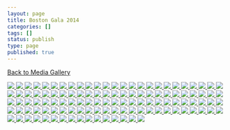 ```yaml
---
layout: page
title: Boston Gala 2014
categories: []
tags: []
status: publish
type: page
published: true
---
```

<p><a title="Gallery" href="/media/">Back to Media Gallery</a></p>

<!-- Darkbox -->
<div class="darkbox">
<a href="http://vietnamvac.isamonkey.org/gallery/boston-2014/DSC_0597.jpg" data-darkbox="boston-2014">
  <img src="http://vietnamvac.isamonkey.org/gallery/boston-2014/thumbs/DSC_0597.jpg" />
</a>
<a href="http://vietnamvac.isamonkey.org/gallery/boston-2014/DSC_0599.jpg" data-darkbox="boston-2014">
  <img src="http://vietnamvac.isamonkey.org/gallery/boston-2014/thumbs/DSC_0599.jpg" />
</a>
<a href="http://vietnamvac.isamonkey.org/gallery/boston-2014/DSC_0601.jpg" data-darkbox="boston-2014">
  <img src="http://vietnamvac.isamonkey.org/gallery/boston-2014/thumbs/DSC_0601.jpg" />
</a>
<a href="http://vietnamvac.isamonkey.org/gallery/boston-2014/DSC_0603.jpg" data-darkbox="boston-2014">
  <img src="http://vietnamvac.isamonkey.org/gallery/boston-2014/thumbs/DSC_0603.jpg" />
</a>
<a href="http://vietnamvac.isamonkey.org/gallery/boston-2014/DSC_0605.jpg" data-darkbox="boston-2014">
  <img src="http://vietnamvac.isamonkey.org/gallery/boston-2014/thumbs/DSC_0605.jpg" />
</a>
<a href="http://vietnamvac.isamonkey.org/gallery/boston-2014/IMG_7197.jpg" data-darkbox="boston-2014">
  <img src="http://vietnamvac.isamonkey.org/gallery/boston-2014/thumbs/IMG_7197.jpg" />
</a>
<a href="http://vietnamvac.isamonkey.org/gallery/boston-2014/IMG_7202.jpg" data-darkbox="boston-2014">
  <img src="http://vietnamvac.isamonkey.org/gallery/boston-2014/thumbs/IMG_7202.jpg" />
</a>
<a href="http://vietnamvac.isamonkey.org/gallery/boston-2014/IMG_7206.jpg" data-darkbox="boston-2014">
  <img src="http://vietnamvac.isamonkey.org/gallery/boston-2014/thumbs/IMG_7206.jpg" />
</a>
<a href="http://vietnamvac.isamonkey.org/gallery/boston-2014/IMG_7209.jpg" data-darkbox="boston-2014">
  <img src="http://vietnamvac.isamonkey.org/gallery/boston-2014/thumbs/IMG_7209.jpg" />
</a>
<a href="http://vietnamvac.isamonkey.org/gallery/boston-2014/IMG_7212.jpg" data-darkbox="boston-2014">
  <img src="http://vietnamvac.isamonkey.org/gallery/boston-2014/thumbs/IMG_7212.jpg" />
</a>
<a href="http://vietnamvac.isamonkey.org/gallery/boston-2014/IMG_7217.jpg" data-darkbox="boston-2014">
  <img src="http://vietnamvac.isamonkey.org/gallery/boston-2014/thumbs/IMG_7217.jpg" />
</a>
<a href="http://vietnamvac.isamonkey.org/gallery/boston-2014/IMG_7224.jpg" data-darkbox="boston-2014">
  <img src="http://vietnamvac.isamonkey.org/gallery/boston-2014/thumbs/IMG_7224.jpg" />
</a>
<a href="http://vietnamvac.isamonkey.org/gallery/boston-2014/IMG_7226.jpg" data-darkbox="boston-2014">
  <img src="http://vietnamvac.isamonkey.org/gallery/boston-2014/thumbs/IMG_7226.jpg" />
</a>
<a href="http://vietnamvac.isamonkey.org/gallery/boston-2014/IMG_7228.jpg" data-darkbox="boston-2014">
  <img src="http://vietnamvac.isamonkey.org/gallery/boston-2014/thumbs/IMG_7228.jpg" />
</a>
<a href="http://vietnamvac.isamonkey.org/gallery/boston-2014/IMG_7229.jpg" data-darkbox="boston-2014">
  <img src="http://vietnamvac.isamonkey.org/gallery/boston-2014/thumbs/IMG_7229.jpg" />
</a>
<a href="http://vietnamvac.isamonkey.org/gallery/boston-2014/IMG_7230.jpg" data-darkbox="boston-2014">
  <img src="http://vietnamvac.isamonkey.org/gallery/boston-2014/thumbs/IMG_7230.jpg" />
</a>
<a href="http://vietnamvac.isamonkey.org/gallery/boston-2014/IMG_7234.jpg" data-darkbox="boston-2014">
  <img src="http://vietnamvac.isamonkey.org/gallery/boston-2014/thumbs/IMG_7234.jpg" />
</a>
<a href="http://vietnamvac.isamonkey.org/gallery/boston-2014/IMG_7236.jpg" data-darkbox="boston-2014">
  <img src="http://vietnamvac.isamonkey.org/gallery/boston-2014/thumbs/IMG_7236.jpg" />
</a>
<a href="http://vietnamvac.isamonkey.org/gallery/boston-2014/IMG_7251.jpg" data-darkbox="boston-2014">
  <img src="http://vietnamvac.isamonkey.org/gallery/boston-2014/thumbs/IMG_7251.jpg" />
</a>
<a href="http://vietnamvac.isamonkey.org/gallery/boston-2014/IMG_7252.jpg" data-darkbox="boston-2014">
  <img src="http://vietnamvac.isamonkey.org/gallery/boston-2014/thumbs/IMG_7252.jpg" />
</a>
<a href="http://vietnamvac.isamonkey.org/gallery/boston-2014/IMG_7259.jpg" data-darkbox="boston-2014">
  <img src="http://vietnamvac.isamonkey.org/gallery/boston-2014/thumbs/IMG_7259.jpg" />
</a>
<a href="http://vietnamvac.isamonkey.org/gallery/boston-2014/IMG_7260.jpg" data-darkbox="boston-2014">
  <img src="http://vietnamvac.isamonkey.org/gallery/boston-2014/thumbs/IMG_7260.jpg" />
</a>
<a href="http://vietnamvac.isamonkey.org/gallery/boston-2014/IMG_7262.jpg" data-darkbox="boston-2014">
  <img src="http://vietnamvac.isamonkey.org/gallery/boston-2014/thumbs/IMG_7262.jpg" />
</a>
<a href="http://vietnamvac.isamonkey.org/gallery/boston-2014/IMG_7271.jpg" data-darkbox="boston-2014">
  <img src="http://vietnamvac.isamonkey.org/gallery/boston-2014/thumbs/IMG_7271.jpg" />
</a>
<a href="http://vietnamvac.isamonkey.org/gallery/boston-2014/IMG_7272.jpg" data-darkbox="boston-2014">
  <img src="http://vietnamvac.isamonkey.org/gallery/boston-2014/thumbs/IMG_7272.jpg" />
</a>
<a href="http://vietnamvac.isamonkey.org/gallery/boston-2014/IMG_7287.jpg" data-darkbox="boston-2014">
  <img src="http://vietnamvac.isamonkey.org/gallery/boston-2014/thumbs/IMG_7287.jpg" />
</a>
<a href="http://vietnamvac.isamonkey.org/gallery/boston-2014/IMG_7288.jpg" data-darkbox="boston-2014">
  <img src="http://vietnamvac.isamonkey.org/gallery/boston-2014/thumbs/IMG_7288.jpg" />
</a>
<a href="http://vietnamvac.isamonkey.org/gallery/boston-2014/IMG_7290.jpg" data-darkbox="boston-2014">
  <img src="http://vietnamvac.isamonkey.org/gallery/boston-2014/thumbs/IMG_7290.jpg" />
</a>
<a href="http://vietnamvac.isamonkey.org/gallery/boston-2014/IMG_7303.jpg" data-darkbox="boston-2014">
  <img src="http://vietnamvac.isamonkey.org/gallery/boston-2014/thumbs/IMG_7303.jpg" />
</a>
<a href="http://vietnamvac.isamonkey.org/gallery/boston-2014/IMG_7309.jpg" data-darkbox="boston-2014">
  <img src="http://vietnamvac.isamonkey.org/gallery/boston-2014/thumbs/IMG_7309.jpg" />
</a>
<a href="http://vietnamvac.isamonkey.org/gallery/boston-2014/IMG_7312.jpg" data-darkbox="boston-2014">
  <img src="http://vietnamvac.isamonkey.org/gallery/boston-2014/thumbs/IMG_7312.jpg" />
</a>
<a href="http://vietnamvac.isamonkey.org/gallery/boston-2014/IMG_7329.jpg" data-darkbox="boston-2014">
  <img src="http://vietnamvac.isamonkey.org/gallery/boston-2014/thumbs/IMG_7329.jpg" />
</a>
<a href="http://vietnamvac.isamonkey.org/gallery/boston-2014/IMG_7331.jpg" data-darkbox="boston-2014">
  <img src="http://vietnamvac.isamonkey.org/gallery/boston-2014/thumbs/IMG_7331.jpg" />
</a>
<a href="http://vietnamvac.isamonkey.org/gallery/boston-2014/IMG_7335.jpg" data-darkbox="boston-2014">
  <img src="http://vietnamvac.isamonkey.org/gallery/boston-2014/thumbs/IMG_7335.jpg" />
</a>
<a href="http://vietnamvac.isamonkey.org/gallery/boston-2014/IMG_7344.jpg" data-darkbox="boston-2014">
  <img src="http://vietnamvac.isamonkey.org/gallery/boston-2014/thumbs/IMG_7344.jpg" />
</a>
<a href="http://vietnamvac.isamonkey.org/gallery/boston-2014/IMG_7349.jpg" data-darkbox="boston-2014">
  <img src="http://vietnamvac.isamonkey.org/gallery/boston-2014/thumbs/IMG_7349.jpg" />
</a>
<a href="http://vietnamvac.isamonkey.org/gallery/boston-2014/IMG_7354.jpg" data-darkbox="boston-2014">
  <img src="http://vietnamvac.isamonkey.org/gallery/boston-2014/thumbs/IMG_7354.jpg" />
</a>
<a href="http://vietnamvac.isamonkey.org/gallery/boston-2014/IMG_7356.jpg" data-darkbox="boston-2014">
  <img src="http://vietnamvac.isamonkey.org/gallery/boston-2014/thumbs/IMG_7356.jpg" />
</a>
<a href="http://vietnamvac.isamonkey.org/gallery/boston-2014/IMG_7358.jpg" data-darkbox="boston-2014">
  <img src="http://vietnamvac.isamonkey.org/gallery/boston-2014/thumbs/IMG_7358.jpg" />
</a>
<a href="http://vietnamvac.isamonkey.org/gallery/boston-2014/IMG_7360.jpg" data-darkbox="boston-2014">
  <img src="http://vietnamvac.isamonkey.org/gallery/boston-2014/thumbs/IMG_7360.jpg" />
</a>
<a href="http://vietnamvac.isamonkey.org/gallery/boston-2014/IMG_7364.jpg" data-darkbox="boston-2014">
  <img src="http://vietnamvac.isamonkey.org/gallery/boston-2014/thumbs/IMG_7364.jpg" />
</a>
<a href="http://vietnamvac.isamonkey.org/gallery/boston-2014/IMG_7365.jpg" data-darkbox="boston-2014">
  <img src="http://vietnamvac.isamonkey.org/gallery/boston-2014/thumbs/IMG_7365.jpg" />
</a>
<a href="http://vietnamvac.isamonkey.org/gallery/boston-2014/IMG_7378.jpg" data-darkbox="boston-2014">
  <img src="http://vietnamvac.isamonkey.org/gallery/boston-2014/thumbs/IMG_7378.jpg" />
</a>
<a href="http://vietnamvac.isamonkey.org/gallery/boston-2014/IMG_7380.jpg" data-darkbox="boston-2014">
  <img src="http://vietnamvac.isamonkey.org/gallery/boston-2014/thumbs/IMG_7380.jpg" />
</a>
<a href="http://vietnamvac.isamonkey.org/gallery/boston-2014/IMG_7385.jpg" data-darkbox="boston-2014">
  <img src="http://vietnamvac.isamonkey.org/gallery/boston-2014/thumbs/IMG_7385.jpg" />
</a>
<a href="http://vietnamvac.isamonkey.org/gallery/boston-2014/IMG_7388.jpg" data-darkbox="boston-2014">
  <img src="http://vietnamvac.isamonkey.org/gallery/boston-2014/thumbs/IMG_7388.jpg" />
</a>
<a href="http://vietnamvac.isamonkey.org/gallery/boston-2014/IMG_7397.jpg" data-darkbox="boston-2014">
  <img src="http://vietnamvac.isamonkey.org/gallery/boston-2014/thumbs/IMG_7397.jpg" />
</a>
<a href="http://vietnamvac.isamonkey.org/gallery/boston-2014/IMG_7405.jpg" data-darkbox="boston-2014">
  <img src="http://vietnamvac.isamonkey.org/gallery/boston-2014/thumbs/IMG_7405.jpg" />
</a>
<a href="http://vietnamvac.isamonkey.org/gallery/boston-2014/IMG_7411.jpg" data-darkbox="boston-2014">
  <img src="http://vietnamvac.isamonkey.org/gallery/boston-2014/thumbs/IMG_7411.jpg" />
</a>
<a href="http://vietnamvac.isamonkey.org/gallery/boston-2014/IMG_7413.jpg" data-darkbox="boston-2014">
  <img src="http://vietnamvac.isamonkey.org/gallery/boston-2014/thumbs/IMG_7413.jpg" />
</a>
<a href="http://vietnamvac.isamonkey.org/gallery/boston-2014/IMG_7416.jpg" data-darkbox="boston-2014">
  <img src="http://vietnamvac.isamonkey.org/gallery/boston-2014/thumbs/IMG_7416.jpg" />
</a>
<a href="http://vietnamvac.isamonkey.org/gallery/boston-2014/IMG_7424.jpg" data-darkbox="boston-2014">
  <img src="http://vietnamvac.isamonkey.org/gallery/boston-2014/thumbs/IMG_7424.jpg" />
</a>
<a href="http://vietnamvac.isamonkey.org/gallery/boston-2014/IMG_7428.jpg" data-darkbox="boston-2014">
  <img src="http://vietnamvac.isamonkey.org/gallery/boston-2014/thumbs/IMG_7428.jpg" />
</a>
<a href="http://vietnamvac.isamonkey.org/gallery/boston-2014/IMG_7430.jpg" data-darkbox="boston-2014">
  <img src="http://vietnamvac.isamonkey.org/gallery/boston-2014/thumbs/IMG_7430.jpg" />
</a>
<a href="http://vietnamvac.isamonkey.org/gallery/boston-2014/IMG_7443.jpg" data-darkbox="boston-2014">
  <img src="http://vietnamvac.isamonkey.org/gallery/boston-2014/thumbs/IMG_7443.jpg" />
</a>
<a href="http://vietnamvac.isamonkey.org/gallery/boston-2014/IMG_7445.jpg" data-darkbox="boston-2014">
  <img src="http://vietnamvac.isamonkey.org/gallery/boston-2014/thumbs/IMG_7445.jpg" />
</a>
<a href="http://vietnamvac.isamonkey.org/gallery/boston-2014/IMG_7446.jpg" data-darkbox="boston-2014">
  <img src="http://vietnamvac.isamonkey.org/gallery/boston-2014/thumbs/IMG_7446.jpg" />
</a>
<a href="http://vietnamvac.isamonkey.org/gallery/boston-2014/IMG_7449.jpg" data-darkbox="boston-2014">
  <img src="http://vietnamvac.isamonkey.org/gallery/boston-2014/thumbs/IMG_7449.jpg" />
</a>
<a href="http://vietnamvac.isamonkey.org/gallery/boston-2014/IMG_7456.jpg" data-darkbox="boston-2014">
  <img src="http://vietnamvac.isamonkey.org/gallery/boston-2014/thumbs/IMG_7456.jpg" />
</a>
<a href="http://vietnamvac.isamonkey.org/gallery/boston-2014/IMG_7460.jpg" data-darkbox="boston-2014">
  <img src="http://vietnamvac.isamonkey.org/gallery/boston-2014/thumbs/IMG_7460.jpg" />
</a>
<a href="http://vietnamvac.isamonkey.org/gallery/boston-2014/IMG_7469.jpg" data-darkbox="boston-2014">
  <img src="http://vietnamvac.isamonkey.org/gallery/boston-2014/thumbs/IMG_7469.jpg" />
</a>
<a href="http://vietnamvac.isamonkey.org/gallery/boston-2014/IMG_7472.jpg" data-darkbox="boston-2014">
  <img src="http://vietnamvac.isamonkey.org/gallery/boston-2014/thumbs/IMG_7472.jpg" />
</a>
<a href="http://vietnamvac.isamonkey.org/gallery/boston-2014/IMG_7486.jpg" data-darkbox="boston-2014">
  <img src="http://vietnamvac.isamonkey.org/gallery/boston-2014/thumbs/IMG_7486.jpg" />
</a>
<a href="http://vietnamvac.isamonkey.org/gallery/boston-2014/IMG_7489.jpg" data-darkbox="boston-2014">
  <img src="http://vietnamvac.isamonkey.org/gallery/boston-2014/thumbs/IMG_7489.jpg" />
</a>
<a href="http://vietnamvac.isamonkey.org/gallery/boston-2014/IMG_7495.jpg" data-darkbox="boston-2014">
  <img src="http://vietnamvac.isamonkey.org/gallery/boston-2014/thumbs/IMG_7495.jpg" />
</a>
<a href="http://vietnamvac.isamonkey.org/gallery/boston-2014/IMG_7506.jpg" data-darkbox="boston-2014">
  <img src="http://vietnamvac.isamonkey.org/gallery/boston-2014/thumbs/IMG_7506.jpg" />
</a>
<a href="http://vietnamvac.isamonkey.org/gallery/boston-2014/IMG_7511.jpg" data-darkbox="boston-2014">
  <img src="http://vietnamvac.isamonkey.org/gallery/boston-2014/thumbs/IMG_7511.jpg" />
</a>
<a href="http://vietnamvac.isamonkey.org/gallery/boston-2014/IMG_7521.jpg" data-darkbox="boston-2014">
  <img src="http://vietnamvac.isamonkey.org/gallery/boston-2014/thumbs/IMG_7521.jpg" />
</a>
<a href="http://vietnamvac.isamonkey.org/gallery/boston-2014/IMG_7529.jpg" data-darkbox="boston-2014">
  <img src="http://vietnamvac.isamonkey.org/gallery/boston-2014/thumbs/IMG_7529.jpg" />
</a>
<a href="http://vietnamvac.isamonkey.org/gallery/boston-2014/IMG_7543.jpg" data-darkbox="boston-2014">
  <img src="http://vietnamvac.isamonkey.org/gallery/boston-2014/thumbs/IMG_7543.jpg" />
</a>
<a href="http://vietnamvac.isamonkey.org/gallery/boston-2014/IMG_7554.jpg" data-darkbox="boston-2014">
  <img src="http://vietnamvac.isamonkey.org/gallery/boston-2014/thumbs/IMG_7554.jpg" />
</a>
<a href="http://vietnamvac.isamonkey.org/gallery/boston-2014/IMG_7568.jpg" data-darkbox="boston-2014">
  <img src="http://vietnamvac.isamonkey.org/gallery/boston-2014/thumbs/IMG_7568.jpg" />
</a>
<a href="http://vietnamvac.isamonkey.org/gallery/boston-2014/IMG_7569.jpg" data-darkbox="boston-2014">
  <img src="http://vietnamvac.isamonkey.org/gallery/boston-2014/thumbs/IMG_7569.jpg" />
</a>
<a href="http://vietnamvac.isamonkey.org/gallery/boston-2014/IMG_7576.jpg" data-darkbox="boston-2014">
  <img src="http://vietnamvac.isamonkey.org/gallery/boston-2014/thumbs/IMG_7576.jpg" />
</a>
<a href="http://vietnamvac.isamonkey.org/gallery/boston-2014/IMG_7582.jpg" data-darkbox="boston-2014">
  <img src="http://vietnamvac.isamonkey.org/gallery/boston-2014/thumbs/IMG_7582.jpg" />
</a>
<a href="http://vietnamvac.isamonkey.org/gallery/boston-2014/IMG_7583.jpg" data-darkbox="boston-2014">
  <img src="http://vietnamvac.isamonkey.org/gallery/boston-2014/thumbs/IMG_7583.jpg" />
</a>
<a href="http://vietnamvac.isamonkey.org/gallery/boston-2014/IMG_7598.jpg" data-darkbox="boston-2014">
  <img src="http://vietnamvac.isamonkey.org/gallery/boston-2014/thumbs/IMG_7598.jpg" />
</a>
<a href="http://vietnamvac.isamonkey.org/gallery/boston-2014/IMG_7606.jpg" data-darkbox="boston-2014">
  <img src="http://vietnamvac.isamonkey.org/gallery/boston-2014/thumbs/IMG_7606.jpg" />
</a>
<a href="http://vietnamvac.isamonkey.org/gallery/boston-2014/IMG_7608.jpg" data-darkbox="boston-2014">
  <img src="http://vietnamvac.isamonkey.org/gallery/boston-2014/thumbs/IMG_7608.jpg" />
</a>
<a href="http://vietnamvac.isamonkey.org/gallery/boston-2014/IMG_7617.jpg" data-darkbox="boston-2014">
  <img src="http://vietnamvac.isamonkey.org/gallery/boston-2014/thumbs/IMG_7617.jpg" />
</a>
<a href="http://vietnamvac.isamonkey.org/gallery/boston-2014/IMG_7626.jpg" data-darkbox="boston-2014">
  <img src="http://vietnamvac.isamonkey.org/gallery/boston-2014/thumbs/IMG_7626.jpg" />
</a>
<a href="http://vietnamvac.isamonkey.org/gallery/boston-2014/IMG_7629.jpg" data-darkbox="boston-2014">
  <img src="http://vietnamvac.isamonkey.org/gallery/boston-2014/thumbs/IMG_7629.jpg" />
</a>
<a href="http://vietnamvac.isamonkey.org/gallery/boston-2014/IMG_7634.jpg" data-darkbox="boston-2014">
  <img src="http://vietnamvac.isamonkey.org/gallery/boston-2014/thumbs/IMG_7634.jpg" />
</a>
<a href="http://vietnamvac.isamonkey.org/gallery/boston-2014/IMG_7636.jpg" data-darkbox="boston-2014">
  <img src="http://vietnamvac.isamonkey.org/gallery/boston-2014/thumbs/IMG_7636.jpg" />
</a>
<a href="http://vietnamvac.isamonkey.org/gallery/boston-2014/IMG_7638.jpg" data-darkbox="boston-2014">
  <img src="http://vietnamvac.isamonkey.org/gallery/boston-2014/thumbs/IMG_7638.jpg" />
</a>
<a href="http://vietnamvac.isamonkey.org/gallery/boston-2014/IMG_7643.jpg" data-darkbox="boston-2014">
  <img src="http://vietnamvac.isamonkey.org/gallery/boston-2014/thumbs/IMG_7643.jpg" />
</a>
<a href="http://vietnamvac.isamonkey.org/gallery/boston-2014/IMG_7648.jpg" data-darkbox="boston-2014">
  <img src="http://vietnamvac.isamonkey.org/gallery/boston-2014/thumbs/IMG_7648.jpg" />
</a>
<a href="http://vietnamvac.isamonkey.org/gallery/boston-2014/IMG_7654.jpg" data-darkbox="boston-2014">
  <img src="http://vietnamvac.isamonkey.org/gallery/boston-2014/thumbs/IMG_7654.jpg" />
</a>
<a href="http://vietnamvac.isamonkey.org/gallery/boston-2014/IMG_7659.jpg" data-darkbox="boston-2014">
  <img src="http://vietnamvac.isamonkey.org/gallery/boston-2014/thumbs/IMG_7659.jpg" />
</a>
<a href="http://vietnamvac.isamonkey.org/gallery/boston-2014/IMG_7663.jpg" data-darkbox="boston-2014">
  <img src="http://vietnamvac.isamonkey.org/gallery/boston-2014/thumbs/IMG_7663.jpg" />
</a>
<a href="http://vietnamvac.isamonkey.org/gallery/boston-2014/IMG_7669.jpg" data-darkbox="boston-2014">
  <img src="http://vietnamvac.isamonkey.org/gallery/boston-2014/thumbs/IMG_7669.jpg" />
</a>
<a href="http://vietnamvac.isamonkey.org/gallery/boston-2014/IMG_7670.jpg" data-darkbox="boston-2014">
  <img src="http://vietnamvac.isamonkey.org/gallery/boston-2014/thumbs/IMG_7670.jpg" />
</a>
<a href="http://vietnamvac.isamonkey.org/gallery/boston-2014/IMG_7674.jpg" data-darkbox="boston-2014">
  <img src="http://vietnamvac.isamonkey.org/gallery/boston-2014/thumbs/IMG_7674.jpg" />
</a>
<a href="http://vietnamvac.isamonkey.org/gallery/boston-2014/IMG_7679.jpg" data-darkbox="boston-2014">
  <img src="http://vietnamvac.isamonkey.org/gallery/boston-2014/thumbs/IMG_7679.jpg" />
</a>
<a href="http://vietnamvac.isamonkey.org/gallery/boston-2014/IMG_7683.jpg" data-darkbox="boston-2014">
  <img src="http://vietnamvac.isamonkey.org/gallery/boston-2014/thumbs/IMG_7683.jpg" />
</a>
<a href="http://vietnamvac.isamonkey.org/gallery/boston-2014/IMG_7687.jpg" data-darkbox="boston-2014">
  <img src="http://vietnamvac.isamonkey.org/gallery/boston-2014/thumbs/IMG_7687.jpg" />
</a>
<a href="http://vietnamvac.isamonkey.org/gallery/boston-2014/IMG_7691.jpg" data-darkbox="boston-2014">
  <img src="http://vietnamvac.isamonkey.org/gallery/boston-2014/thumbs/IMG_7691.jpg" />
</a>
<a href="http://vietnamvac.isamonkey.org/gallery/boston-2014/IMG_7694.jpg" data-darkbox="boston-2014">
  <img src="http://vietnamvac.isamonkey.org/gallery/boston-2014/thumbs/IMG_7694.jpg" />
</a>
<a href="http://vietnamvac.isamonkey.org/gallery/boston-2014/IMG_7698.jpg" data-darkbox="boston-2014">
  <img src="http://vietnamvac.isamonkey.org/gallery/boston-2014/thumbs/IMG_7698.jpg" />
</a>
<a href="http://vietnamvac.isamonkey.org/gallery/boston-2014/IMG_7706.jpg" data-darkbox="boston-2014">
  <img src="http://vietnamvac.isamonkey.org/gallery/boston-2014/thumbs/IMG_7706.jpg" />
</a>
<a href="http://vietnamvac.isamonkey.org/gallery/boston-2014/IMG_7708.jpg" data-darkbox="boston-2014">
  <img src="http://vietnamvac.isamonkey.org/gallery/boston-2014/thumbs/IMG_7708.jpg" />
</a>
<a href="http://vietnamvac.isamonkey.org/gallery/boston-2014/IMG_7718.jpg" data-darkbox="boston-2014">
  <img src="http://vietnamvac.isamonkey.org/gallery/boston-2014/thumbs/IMG_7718.jpg" />
</a>
<a href="http://vietnamvac.isamonkey.org/gallery/boston-2014/IMG_7721.jpg" data-darkbox="boston-2014">
  <img src="http://vietnamvac.isamonkey.org/gallery/boston-2014/thumbs/IMG_7721.jpg" />
</a>
<a href="http://vietnamvac.isamonkey.org/gallery/boston-2014/IMG_7728.jpg" data-darkbox="boston-2014">
  <img src="http://vietnamvac.isamonkey.org/gallery/boston-2014/thumbs/IMG_7728.jpg" />
</a>
<a href="http://vietnamvac.isamonkey.org/gallery/boston-2014/IMG_7732.jpg" data-darkbox="boston-2014">
  <img src="http://vietnamvac.isamonkey.org/gallery/boston-2014/thumbs/IMG_7732.jpg" />
</a>
<a href="http://vietnamvac.isamonkey.org/gallery/boston-2014/IMG_7739.jpg" data-darkbox="boston-2014">
  <img src="http://vietnamvac.isamonkey.org/gallery/boston-2014/thumbs/IMG_7739.jpg" />
</a>
<a href="http://vietnamvac.isamonkey.org/gallery/boston-2014/IMG_7745.jpg" data-darkbox="boston-2014">
  <img src="http://vietnamvac.isamonkey.org/gallery/boston-2014/thumbs/IMG_7745.jpg" />
</a>
<a href="http://vietnamvac.isamonkey.org/gallery/boston-2014/IMG_7750.jpg" data-darkbox="boston-2014">
  <img src="http://vietnamvac.isamonkey.org/gallery/boston-2014/thumbs/IMG_7750.jpg" />
</a>
<a href="http://vietnamvac.isamonkey.org/gallery/boston-2014/IMG_7754.jpg" data-darkbox="boston-2014">
  <img src="http://vietnamvac.isamonkey.org/gallery/boston-2014/thumbs/IMG_7754.jpg" />
</a>
<a href="http://vietnamvac.isamonkey.org/gallery/boston-2014/IMG_7762.jpg" data-darkbox="boston-2014">
  <img src="http://vietnamvac.isamonkey.org/gallery/boston-2014/thumbs/IMG_7762.jpg" />
</a>
<a href="http://vietnamvac.isamonkey.org/gallery/boston-2014/IMG_7766.jpg" data-darkbox="boston-2014">
  <img src="http://vietnamvac.isamonkey.org/gallery/boston-2014/thumbs/IMG_7766.jpg" />
</a>
<a href="http://vietnamvac.isamonkey.org/gallery/boston-2014/IMG_7778.jpg" data-darkbox="boston-2014">
  <img src="http://vietnamvac.isamonkey.org/gallery/boston-2014/thumbs/IMG_7778.jpg" />
</a>
<a href="http://vietnamvac.isamonkey.org/gallery/boston-2014/IMG_7782-Edit.jpg" data-darkbox="boston-2014">
  <img src="http://vietnamvac.isamonkey.org/gallery/boston-2014/thumbs/IMG_7782-Edit.jpg" />
</a>
<a href="http://vietnamvac.isamonkey.org/gallery/boston-2014/IMG_7789.jpg" data-darkbox="boston-2014">
  <img src="http://vietnamvac.isamonkey.org/gallery/boston-2014/thumbs/IMG_7789.jpg" />
</a>
<a href="http://vietnamvac.isamonkey.org/gallery/boston-2014/IMG_7798.jpg" data-darkbox="boston-2014">
  <img src="http://vietnamvac.isamonkey.org/gallery/boston-2014/thumbs/IMG_7798.jpg" />
</a>
<a href="http://vietnamvac.isamonkey.org/gallery/boston-2014/IMG_7804.jpg" data-darkbox="boston-2014">
  <img src="http://vietnamvac.isamonkey.org/gallery/boston-2014/thumbs/IMG_7804.jpg" />
</a>

</div>
<!-- End darkbox -->